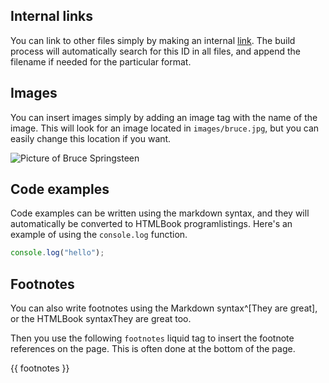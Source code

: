 
## Internal links

You can link to other files simply by making an internal [link](#second-chapter-id). The build process will automatically search for this ID in all files, and append the filename if needed for the particular format.

## Images

You can insert images simply by adding an image tag with the name of the image. This will look for an image located in `images/bruce.jpg`, but you can easily change this location if you want.

![Picture of Bruce Springsteen](bruce.jpg)

## Code examples

Code examples can be written using the markdown syntax, and they
will automatically be converted to HTMLBook programlistings. Here's an
example of using the `console.log` function.

```js
console.log("hello");
```

## Footnotes

You can also write footnotes using the Markdown syntax^[They are great], or the HTMLBook syntax<span data-type="footnote">They are great too</span>.

Then you use the following `footnotes` liquid tag to insert the footnote references on the page. This is often done at the bottom of the page.

{{ footnotes }}
